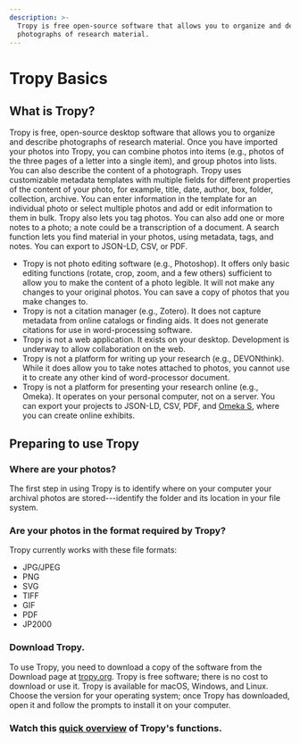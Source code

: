 ```yaml
---
description: >-
  Tropy is free open-source software that allows you to organize and describe
  photographs of research material.
---
```


# Tropy Basics

## What is Tropy? <a id="tropy"></a>

Tropy is free, open-source desktop software that allows you to organize and describe photographs of research material. Once you have imported your photos into Tropy, you can combine photos into items \(e.g., photos of the three pages of a letter into a single item\), and group photos into lists. You can also describe the content of a photograph. Tropy uses customizable metadata templates with multiple fields for different properties of the content of your photo, for example, title, date, author, box, folder, collection, archive. You can enter information in the template for an individual photo or select multiple photos and add or edit information to them in bulk. Tropy also lets you tag photos. You can also add one or more notes to a photo; a note could be a transcription of a document. A search function lets you find material in your photos, using metadata, tags, and notes. You can export to JSON-LD, CSV, or PDF.

* Tropy is not photo editing software \(e.g., Photoshop\). It offers only basic editing functions \(rotate, crop, zoom, and a few others\) sufficient to allow you to make the content of a photo legible. It will not make any changes to your original photos. You can save a copy of photos that you make changes to.
* Tropy is not a citation manager \(e.g., Zotero\). It does not capture metadata from online catalogs or finding aids. It does not generate citations for use in word-processing software.
* Tropy is not a web application. It exists on your desktop. Development is underway to allow collaboration on the web.
* Tropy is not a platform for writing up your research \(e.g., DEVONthink\). While it does allow you to take notes attached to photos, you cannot use it to create any other kind of word-processor document.
* Tropy is not a platform for presenting your research online \(e.g., Omeka\). It operates on your personal computer, not on a server. You can export your projects to JSON-LD, CSV, PDF, and [Omeka S](https://omeka.org/s/), where you can create online exhibits.

## Preparing to use Tropy <a id="prepare"></a>

### Where are your photos?

The first step in using Tropy is to identify where on your computer your archival photos are stored---identify the folder and its location in your file system.

### Are your photos in the format required by Tropy?

Tropy currently works with these file formats:

* JPG/JPEG
* PNG
* SVG
* TIFF
* GIF
* PDF
* JP2000

### Download Tropy.

To use Tropy, you need to download a copy of the software from the Download page at [tropy.org](https://tropy.org/). Tropy is free software; there is no cost to download or use it. Tropy is available for macOS, Windows, and Linux. Choose the version for your operating system; once Tropy has downloaded, open it and follow the prompts to install it on your computer.

### Watch this [quick overview](https://vimeo.com/239557418) of Tropy's functions.




